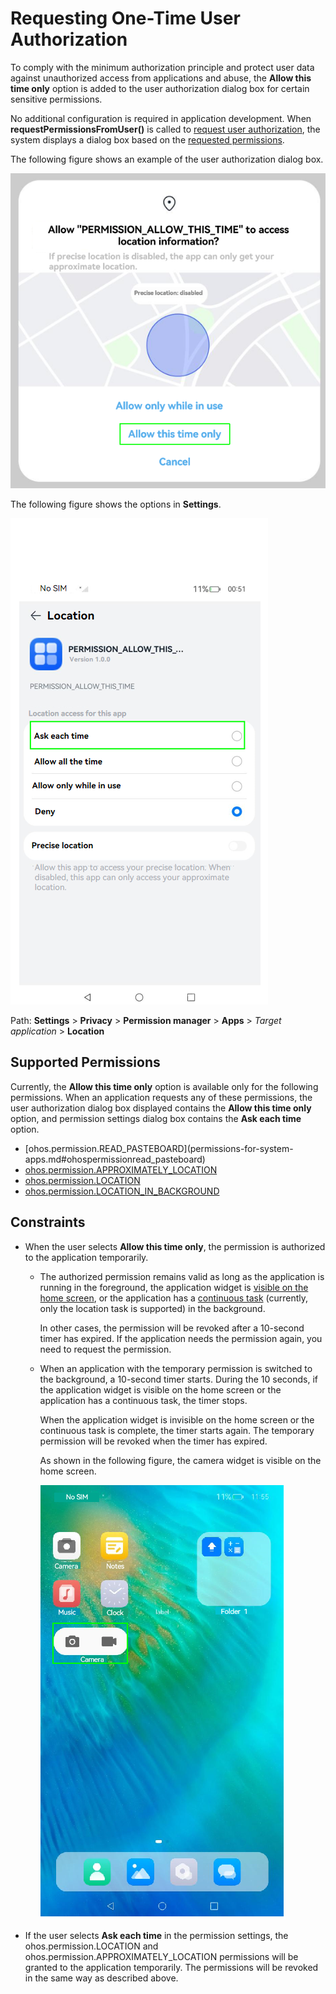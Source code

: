 # Requesting One-Time User Authorization

To comply with the minimum authorization principle and protect user data against unauthorized access from applications and abuse, the **Allow this time only** option is added to the user authorization dialog box for certain sensitive permissions.

No additional configuration is required in application development. When **requestPermissionsFromUser()** is called to [request user authorization](request-user-authorization.md), the system displays a dialog box based on the [requested permissions](#supported-permissions).

The following figure shows an example of the user authorization dialog box.

![alt text](figures/allow_this_time.png)

The following figure shows the options in **Settings**.

![alt text](figures/setting_allow_this.png)

Path: **Settings** > **Privacy** > **Permission manager** > **Apps** > *Target application* > **Location**

## Supported Permissions

Currently, the **Allow this time only** option is available only for the following permissions. When an application requests any of these permissions, the user authorization dialog box displayed contains the **Allow this time only** option, and permission settings dialog box contains the **Ask each time** option.

- <!--RP1-->[ohos.permission.READ_PASTEBOARD](permissions-for-system-apps.md#ohospermissionread_pasteboard)<!--RP1End-->
- [ohos.permission.APPROXIMATELY_LOCATION](permissions-for-all.md#ohospermissionapproximately_location)
- [ohos.permission.LOCATION](permissions-for-all.md#ohospermissionlocation)
- [ohos.permission.LOCATION_IN_BACKGROUND](permissions-for-all.md#ohospermissionlocation_in_background)

## Constraints

- When the user selects **Allow this time only**, the permission is authorized to the application temporarily.

  - The authorized permission remains valid as long as the application is running in the foreground, the application widget is [visible on the home screen](../../form/arkts-ui-widget-lifecycle.md), or the application has a [continuous task](../../task-management/continuous-task.md#continuous-task) (currently, only the location task is supported) in the background.

     In other cases, the permission will be revoked after a 10-second timer has expired. If the application needs the permission again, you need to request the permission.

  - When an application with the temporary permission is switched to the background, a 10-second timer starts. During the 10 seconds, if the application widget is visible on the home screen or the application has a continuous task, the timer stops.
  
      When the application widget is invisible on the home screen or the continuous task is complete, the timer starts again. The temporary permission will be revoked when the timer has expired.

      As shown in the following figure, the camera widget is visible on the home screen.

      ![alt text](figures/form_visible.png)

- If the user selects **Ask each time** in the permission settings, the ohos.permission.LOCATION and ohos.permission.APPROXIMATELY_LOCATION permissions will be granted to the application temporarily. The permissions will be revoked in the same way as described above.
